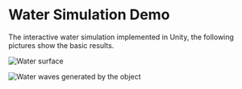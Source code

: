 # Water Simulation Demo

The interactive water simulation implemented in Unity, the following pictures show the basic results.

![](https://github.com/zhenyu16/Water-Simulation-Demo/blob/master/Images/1.JPG "Water surface")

![](https://github.com/zhenyu16/Water-Simulation-Demo/blob/master/Images/2.JPG "Water waves generated by the object")
